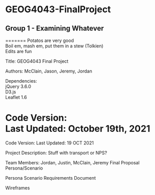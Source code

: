 # GEOG4043-FinalProject
## Group 1 - Examining Whatever

=======
Potatos are very good <br />
Boil em, mash em, put them in a stew (Tolkien) <br />
Edits are fun

Title: GEOG4043 Final Project

Authors: McClain, Jason, Jeremy, Jordan

Dependencies:<br/>
  jQuery 3.6.0<br/>
  D3.js<br/>
  Leaflet 1.6<br/>


Code Version:<br/>
  Last Updated: October 19th, 2021<br/>
=======
Code Version:
  Last Updated: 19 OCT 2021

Project Description: Stuff with transport or NPS?


Team Members: Jordan, Justin, McClain, Jeremy
Final Proposal
Persona/Scenario

Persona
Scenario
Requirements Document

Wireframes
